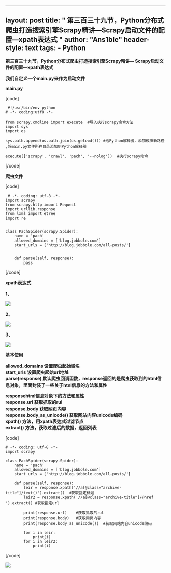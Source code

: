 
---
layout: post
title: " 第三百三十九节，Python分布式爬虫打造搜索引擎Scrapy精讲—Scrapy启动文件的配置—xpath表达式 "
author: "Ans1ble"
header-style: text
tags:
      - Python
---


**第三百三十九节，Python分布式爬虫打造搜索引擎Scrapy精讲— **Scrapy启动文件的配置—xpath表达式****



****我们自定义一个main.py来作为启动文件****

********main.py********

[code]

     #!/usr/bin/env python
    # -*- coding:utf8 -*-
    
    from scrapy.cmdline import execute  #导入执行scrapy命令方法
    import sys
    import os
    
    sys.path.append(os.path.join(os.getcwd())) #给Python解释器，添加模块新路径 ,将main.py文件所在目录添加到Python解释器
    
    execute(['scrapy', 'crawl', 'pach', '--nolog'])  #执行scrapy命令
[/code]

**爬虫文件**

[code]

     # -*- coding: utf-8 -*-
    import scrapy
    from scrapy.http import Request
    import urllib.response
    from lxml import etree
    import re
    
    
    class PachSpider(scrapy.Spider):
        name = 'pach'
        allowed_domains = ['blog.jobbole.com']
        start_urls = ['http://blog.jobbole.com/all-posts/']
    
    
        def parse(self, response):
            pass
[/code]



**xpath表达式**

**1、**

**![](https://images2017.cnblogs.com/blog/955761/201708/955761-20170803120016272-1533976200.png)**

**2、**

![](https://images2017.cnblogs.com/blog/955761/201708/955761-20170803120841428-1257016406.png)

**3、**

**![](https://images2017.cnblogs.com/blog/955761/201708/955761-20170803121051147-1343415166.png)**



**基本使用**

**allowed_domains 设置爬虫起始域名**  
 **start_urls 设置爬虫起始url地址**  
 **parse(response) 默认爬虫回调函数，response返回的是爬虫获取到的html信息对象，里面封装了一些关于htnl信息的方法和属性**

  
**responsehtml信息对象下的方法和属性**  
 **response.url 获取抓取的rul**  
 **response.body 获取网页内容**  
 **response.body_as_unicode() 获取网站内容unicode编码**  
 **xpath() 方法，用xpath表达式过滤节点**  
 **extract() 方法，获取过滤后的数据，返回列表**

[code]

    # -*- coding: utf-8 -*-
    import scrapy
    
    class PachSpider(scrapy.Spider):
        name = 'pach'
        allowed_domains = ['blog.jobbole.com']
        start_urls = ['http://blog.jobbole.com/all-posts/']
    
        def parse(self, response):
            leir = response.xpath('//a[@class="archive-title"]/text()').extract()  #获取指定标题
            leir2 = response.xpath('//a[@class="archive-title"]/@href ').extract() #获取指定url
    
            print(response.url)    #获取抓取的rul
            print(response.body)   #获取网页内容
            print(response.body_as_unicode())  #获取网站内容unicode编码
    
            for i in leir:
                print(i)
            for i in leir2:
                print(i)
[/code]

![](https://images2017.cnblogs.com/blog/955761/201708/955761-20170803141348944-1296536082.png)

